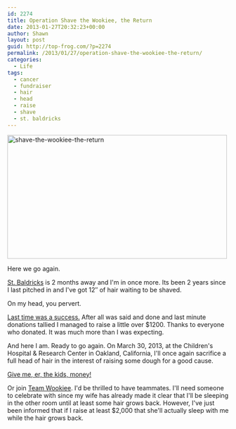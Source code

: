 ```yaml
---
id: 2274
title: Operation Shave the Wookiee, the Return
date: 2013-01-27T20:32:23+00:00
author: Shawn
layout: post
guid: http://top-frog.com/?p=2274
permalink: /2013/01/27/operation-shave-the-wookiee-the-return/
categories:
  - Life
tags:
  - cancer
  - fundraiser
  - hair
  - head
  - raise
  - shave
  - st. baldricks
---
```

<div class="frame">
  <img src="https://i2.wp.com/farm9.staticflickr.com/8374/8422727846_bc687beaa6_o.jpg?resize=500%2C281" width="500" height="281" alt="shave-the-wookiee-the-return" data-recalc-dims="1" />
</div>

Here we go again.

[St. Baldricks](http://www.stbaldricks.org/why-we-exist) is 2 months away and I'm in once more. Its been 2 years since I last pitched in and I've got 12&#8243; of hair waiting to be shaved. 

On my head, you pervert.

[Last time was a success.](http://top-frog.com/2011/03/11/operation-shave-the-wookiee-is-a-success/) After all was said and done and last minute donations tallied I managed to raise a little over $1200. Thanks to everyone who donated. It was much more than I was expecting.

And here I am. Ready to go again. On March 30, 2013, at the Children's Hospital & Research Center in Oakland, California, I'll once again sacrifice a full head of hair in the interest of raising some dough for a good cause.

[Give me, er, the kids, money!](http://www.stbaldricks.org/participants/mypage/588242/2013) 

Or join [Team Wookiee](http://www.stbaldricks.org/teams/mypage/82145/2013). I'd be thrilled to have teammates. I'll need someone to celebrate with since my wife has already made it clear that I'll be sleeping in the other room until at least some hair grows back. However, I've just been informed that if I raise at least $2,000 that she'll actually sleep with me while the hair grows back.